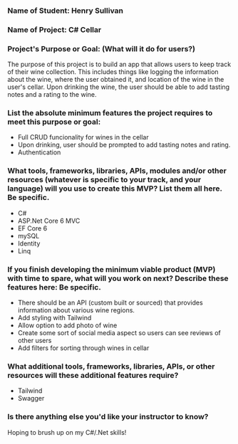 ### Name of Student: Henry Sullivan

### Name of Project: C# Cellar

### Project's Purpose or Goal: (What will it do for users?)

The purpose of this project is to build an app that allows users to keep track of their wine collection. This includes things like logging the information about the wine, where the user obtained it, and location of the wine in the user's cellar. Upon drinking the wine, the user should be able to add tasting notes and a rating to the wine.

### List the absolute minimum features the project requires to meet this purpose or goal:
* Full CRUD funcionality for wines in the cellar
* Upon drinking, user should be prompted to add tasting notes and rating.
* Authentication

### What tools, frameworks, libraries, APIs, modules and/or other resources (whatever is specific to your track, and your language) will you use to create this MVP? List them all here. Be specific.
* C#
* ASP.Net Core 6 MVC
* EF Core 6
* mySQL
* Identity
* Linq

### If you finish developing the minimum viable product (MVP) with time to spare, what will you work on next? Describe these features here: Be specific.
* There should be an API (custom built or sourced) that provides information about various wine regions.
* Add styling with Tailwind
* Allow option to add photo of wine
* Create some sort of social media aspect so users can see reviews of other users
* Add filters for sorting through wines in cellar

### What additional tools, frameworks, libraries, APIs, or other resources will these additional features require?
* Tailwind
* Swagger 

### Is there anything else you'd like your instructor to know?
Hoping to brush up on my C#/.Net skills!